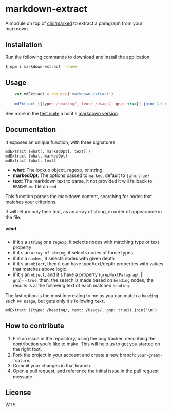 # markdown-extract

A module on top of [chjj/marked](https://github.com/chjj/marked) to extract a paragraph from your markdown.

## Installation
Run the following commands to download and install the application:

```sh
$ npm i markdown-extract --save
```

## Usage

```js
    var mdExtract = require('markdown-extract')
    
    mdExtract ({type: /heading/, text: /Usage/, gnp: true}).join('\n')
```

See more in the [test suite](https://github.com/maboiteaspam/markdown-extract/blob/master/test/index.js) a
nd it s [markdown version](https://github.com/maboiteaspam/markdown-extract/blob/master/mocha.md).

## Documentation

It exposes an unique function, with three signatures

    mdExtract (what[, markedOpt[, text]])
    mdExtract (what, markedOpt)
    mdExtract (what, text)
    
* __what__: The lookup object, regexp, or string
* __markedOpt__: The options passed to `marked`, default to `{gfm:true}`
* __text__: The markdown text to parse, it not provided it will fallback to `README.md` file on `cwd`

This function parses the markdown content, searching for nodes that matches your criterions.

It will return only their text, as an array of string, in order of appearance in the file.

##### __what__
* if it s a `string` or a `regexp`, it selects nodes with matching type or text property
* if it s an `array of string`, it selects nodes of those types
* if it s a `number`, it selects nodes with given depth
* if it s an `object`, then it can have type/text/depth properties with values that matches above logic.
* if it s an `object`, and it s have a property (`grepNextParagraph` || `gnp`)==`true`, 
then, the search is made based on `heading` nodes, 
the results is al the following text of each matched `heading`.

The last option is the most interesting to me as you can match a `heading` such `## Usage`, 
but gets only it s following `text`.

```
mdExtract ({type: /heading/, text: /Usage/, gnp: true}).join('\n')
```

## How to contribute

1. File an issue in the repository, using the bug tracker, describing the
   contribution you'd like to make. This will help us to get you started on the
   right foot.
2. Fork the project in your account and create a new branch:
   `your-great-feature`.
3. Commit your changes in that branch.
4. Open a pull request, and reference the initial issue in the pull request
   message.

## License
WTF.
